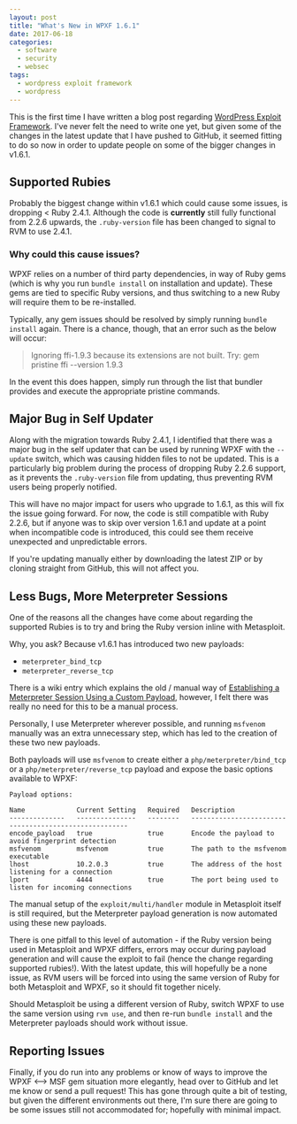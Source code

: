```yaml
---
layout: post
title: "What's New in WPXF 1.6.1"
date: 2017-06-18
categories:
  - software
  - security
  - websec
tags:
  - wordpress exploit framework
  - wordpress
---
```

This is the first time I have written a blog post regarding [WordPress Exploit Framework](https://github.com/rastating/wordpress-exploit-framework). I've never felt the need to write one yet, but given some of the changes in the latest update that I have pushed to GitHub, it seemed fitting to do so now in order to update people on some of the bigger changes in v1.6.1.

## Supported Rubies
Probably the biggest change within v1.6.1 which could cause some issues, is dropping < Ruby 2.4.1. Although the code is **currently** still fully functional from 2.2.6 upwards, the `.ruby-version` file has been changed to signal to RVM to use 2.4.1.

### Why could this cause issues?
WPXF relies on a number of third party dependencies, in way of Ruby gems (which is why you run `bundle install` on installation and update). These gems are tied to specific Ruby versions, and thus switching to a new Ruby will require them to be re-installed.

Typically, any gem issues should be resolved by simply running `bundle install` again. There is a chance, though, that an error such as the below will occur:

> Ignoring ffi-1.9.3 because its extensions are not built. Try: gem pristine ffi --version 1.9.3

In the event this does happen, simply run through the list that bundler provides and execute the appropriate pristine commands.

## Major Bug in Self Updater
Along with the migration towards Ruby 2.4.1, I identified that there was a major bug in the self updater that can be used by running WPXF with the `--update` switch, which was causing hidden files to not be updated. This is a particularly big problem during the process of dropping Ruby 2.2.6 support, as it prevents the `.ruby-version` file from updating, thus preventing RVM users being properly notified.

This will have no major impact for users who upgrade to 1.6.1, as this will fix the issue going forward. For now, the code is still compatible with Ruby 2.2.6, but if anyone was to skip over version 1.6.1 and update at a point when incompatible code is introduced, this could see them receive unexpected and unpredictable errors.

If you're updating manually either by downloading the latest ZIP or by cloning straight from GitHub, this will not affect you.

## Less Bugs, More Meterpreter Sessions
One of the reasons all the changes have come about regarding the supported Rubies is to try and bring the Ruby version inline with Metasploit.

Why, you ask? Because v1.6.1 has introduced two new payloads:

* `meterpreter_bind_tcp`
* `meterpreter_reverse_tcp`

There is a wiki entry which explains the old / manual way of [Establishing a Meterpreter Session Using a Custom Payload](https://github.com/rastating/wordpress-exploit-framework/wiki/Establishing-a-Meterpreter-Session-Using-a-Custom-Payload/5c1586c6f0ecf87cc54c3079f35c8780d818252c), however, I felt there was really no need for this to be a manual process.

Personally, I use Meterpreter wherever possible, and running `msfvenom` manually was an extra unnecessary step, which has led to the creation of these two new payloads.

Both payloads will use `msfvenom` to create either a `php/meterpreter/bind_tcp` or a `php/meterpreter/reverse_tcp` payload and expose the basic options available to WPXF:

```
Payload options:

Name             Current Setting   Required   Description                                              
--------------   ---------------   --------   ------------------------------------------------------   
encode_payload   true              true       Encode the payload to avoid fingerprint detection        
msfvenom         msfvenom          true       The path to the msfvenom executable                      
lhost            10.2.0.3          true       The address of the host listening for a connection       
lport            4444              true       The port being used to listen for incoming connections   
```

The manual setup of the `exploit/multi/handler` module in Metasploit itself is still required, but the Meterpreter payload generation is now automated using these new payloads.

There is one pitfall to this level of automation - if the Ruby version being used in Metasploit and WPXF differs, errors may occur during payload generation and will cause the exploit to fail (hence the change regarding supported rubies!). With the latest update, this will hopefully be a none issue, as RVM users will be forced into using the same version of Ruby for both Metasploit and WPXF, so it should fit together nicely.

Should Metasploit be using a different version of Ruby, switch WPXF to use the same version using `rvm use`, and then re-run `bundle install` and the Meterpreter payloads should work without issue.

## Reporting Issues
Finally, if you do run into any problems or know of ways to improve the WPXF <--> MSF gem situation more elegantly, head over to GitHub and let me know or send a pull request! This has gone through quite a bit of testing, but given the different environments out there, I'm sure there are going to be some issues still not accommodated for; hopefully with minimal impact.
